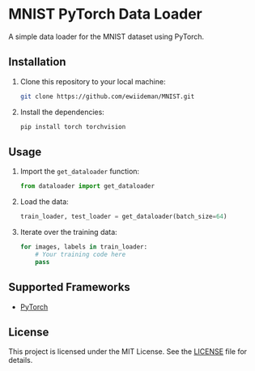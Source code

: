 # MNIST PyTorch Data Loader

A simple data loader for the MNIST dataset using PyTorch.

## Installation

1. Clone this repository to your local machine:
    ```bash
    git clone https://github.com/ewiideman/MNIST.git
    ```
2. Install the dependencies:
    ```bash
    pip install torch torchvision
    ```

## Usage

1. Import the `get_dataloader` function:
    ```python
    from dataloader import get_dataloader
    ```
2. Load the data:
    ```python
    train_loader, test_loader = get_dataloader(batch_size=64)
    ```
3. Iterate over the training data:
    ```python
    for images, labels in train_loader:
        # Your training code here
        pass
    ```

## Supported Frameworks
- [PyTorch](https://pytorch.org/)

## License
This project is licensed under the MIT License. See the [LICENSE](LICENSE) file for details.
